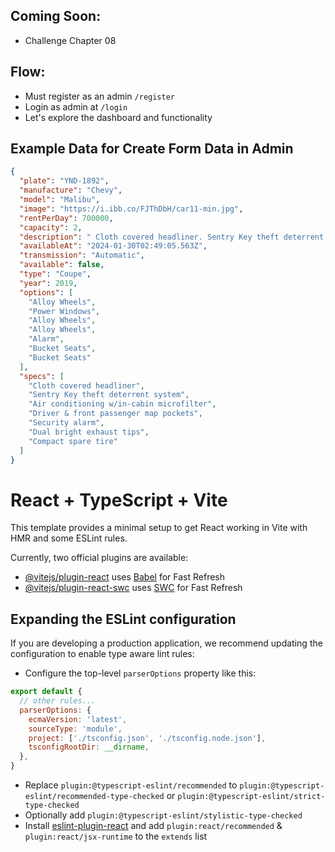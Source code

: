 ## Coming Soon:
* Challenge Chapter 08


## Flow:
* Must register as an admin `/register`
* Login as admin at `/login`
* Let's explore the dashboard and functionality


## Example Data for Create Form Data in Admin

```json
{
  "plate": "YND-1892",
  "manufacture": "Chevy",
  "model": "Malibu",
  "image": "https://i.ibb.co/FJThDbH/car11-min.jpg",
  "rentPerDay": 700000,
  "capacity": 2,
  "description": " Cloth covered headliner. Sentry Key theft deterrent system. Air conditioning w/in-cabin microfilter.",
  "availableAt": "2024-01-30T02:49:05.563Z",
  "transmission": "Automatic",
  "available": false,
  "type": "Coupe",
  "year": 2019,
  "options": [
    "Alloy Wheels",
    "Power Windows",
    "Alloy Wheels",
    "Alloy Wheels",
    "Alarm",
    "Bucket Seats",
    "Bucket Seats"
  ],
  "specs": [
    "Cloth covered headliner",
    "Sentry Key theft deterrent system",
    "Air conditioning w/in-cabin microfilter",
    "Driver & front passenger map pockets",
    "Security alarm",
    "Dual bright exhaust tips",
    "Compact spare tire"
  ]
}
```





# React + TypeScript + Vite

This template provides a minimal setup to get React working in Vite with HMR and some ESLint rules.

Currently, two official plugins are available:

- [@vitejs/plugin-react](https://github.com/vitejs/vite-plugin-react/blob/main/packages/plugin-react/README.md) uses [Babel](https://babeljs.io/) for Fast Refresh
- [@vitejs/plugin-react-swc](https://github.com/vitejs/vite-plugin-react-swc) uses [SWC](https://swc.rs/) for Fast Refresh

## Expanding the ESLint configuration

If you are developing a production application, we recommend updating the configuration to enable type aware lint rules:

- Configure the top-level `parserOptions` property like this:

```js
export default {
  // other rules...
  parserOptions: {
    ecmaVersion: 'latest',
    sourceType: 'module',
    project: ['./tsconfig.json', './tsconfig.node.json'],
    tsconfigRootDir: __dirname,
  },
}
```

- Replace `plugin:@typescript-eslint/recommended` to `plugin:@typescript-eslint/recommended-type-checked` or `plugin:@typescript-eslint/strict-type-checked`
- Optionally add `plugin:@typescript-eslint/stylistic-type-checked`
- Install [eslint-plugin-react](https://github.com/jsx-eslint/eslint-plugin-react) and add `plugin:react/recommended` & `plugin:react/jsx-runtime` to the `extends` list
